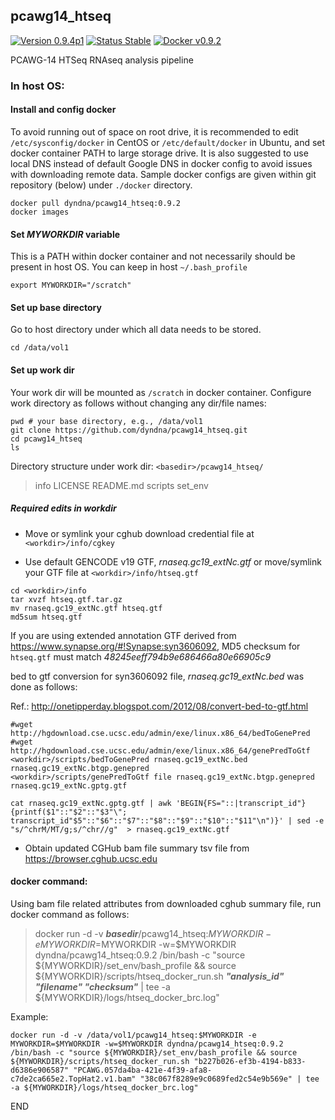 ## pcawg14_htseq

[![Version 0.9.4p1](https://img.shields.io/badge/version-0.9.4p1-brightgreen.svg)](https://github.com/dyndna/pcawg14_htseq) [![Status Stable](https://img.shields.io/badge/status-stable-brightgreen.svg)](https://github.com/dyndna/pcawg14_htseq) [![Docker v0.9.2](https://img.shields.io/badge/docker-dyndna/pcawg14_htseq:0.9.2-brightgreen.svg "docker pull dyndna/pcawg14_htseq:0.9.2")](https://registry.hub.docker.com/u/dyndna/pcawg14_htseq)

[//]: # (https://img.shields.io/badge/status-offline-red.svg)

PCAWG-14 HTSeq RNAseq analysis pipeline

### In host OS:

#### Install and config docker

To avoid running out of space on root drive, it is recommended to edit `/etc/sysconfig/docker` in CentOS or `/etc/default/docker` in Ubuntu, and set docker container PATH to large storage drive. It is also suggested to use local DNS instead of default Google DNS in docker config to avoid issues with downloading remote data. Sample docker configs are given within git repository (below) under `./docker` directory.

```
docker pull dyndna/pcawg14_htseq:0.9.2
docker images
```

#### Set *MYWORKDIR* variable

This is a PATH within docker container and not necessarily should be present in host OS. You can keep in host `~/.bash_profile`

    export MYWORKDIR="/scratch"

#### Set up base directory

Go to host directory under which all data needs to be stored.

    cd /data/vol1

#### Set up work dir

Your work dir will be mounted as `/scratch` in docker container. Configure work directory as follows without changing any dir/file names:

```
pwd # your base directory, e.g., /data/vol1
git clone https://github.com/dyndna/pcawg14_htseq.git
cd pcawg14_htseq
ls
```

Directory structure under work dir: `<basedir>/pcawg14_htseq/`

>info  LICENSE  README.md  scripts  set_env

##### Required edits in workdir

*   Move or symlink your cghub download credential file at `<workdir>/info/cgkey`

*   Use default GENCODE v19 GTF, *rnaseq.gc19_extNc.gtf* or move/symlink your GTF file at `<workdir>/info/htseq.gtf`

```
cd <workdir>/info
tar xvzf htseq.gtf.tar.gz
mv rnaseq.gc19_extNc.gtf htseq.gtf
md5sum htseq.gtf
```

If you are using extended annotation GTF derived from https://www.synapse.org/#!Synapse:syn3606092, MD5 checksum for `htseq.gtf` must match *48245eeff794b9e686466a80e66905c9*

bed to gtf conversion for syn3606092 file, *rnaseq.gc19_extNc.bed* was done as follows:

Ref.: http://onetipperday.blogspot.com/2012/08/convert-bed-to-gtf.html

    #wget http://hgdownload.cse.ucsc.edu/admin/exe/linux.x86_64/bedToGenePred
    #wget http://hgdownload.cse.ucsc.edu/admin/exe/linux.x86_64/genePredToGtf
    <workdir>/scripts/bedToGenePred rnaseq.gc19_extNc.bed rnaseq.gc19_extNc.btgp.genepred
    <workdir>/scripts/genePredToGtf file rnaseq.gc19_extNc.btgp.genepred rnaseq.gc19_extNc.gptg.gtf

    cat rnaseq.gc19_extNc.gptg.gtf | awk 'BEGIN{FS="::|transcript_id"}{printf($1"::"$2"::"$3"\"; transcript_id"$5"::"$6"::"$7"::"$8"::"$9"::"$10"::"$11"\n")}' | sed -e "s/^chrM/MT/g;s/^chr//g"  > rnaseq.gc19_extNc.gtf

*   Obtain updated CGHub bam file summary tsv file from https://browser.cghub.ucsc.edu

#### docker command:

Using bam file related attributes from downloaded cghub summary file, run docker command as follows:

>docker run -d -v ***basedir***/pcawg14_htseq:$MYWORKDIR -e MYWORKDIR=$MYWORKDIR -w=$MYWORKDIR dyndna/pcawg14_htseq:0.9.2 /bin/bash -c "source ${MYWORKDIR}/set_env/bash_profile && source ${MYWORKDIR}/scripts/htseq_docker_run.sh ***"analysis_id" "filename" "checksum"*** | tee -a ${MYWORKDIR}/logs/htseq_docker_brc.log"

Example:

    docker run -d -v /data/vol1/pcawg14_htseq:$MYWORKDIR -e MYWORKDIR=$MYWORKDIR -w=$MYWORKDIR dyndna/pcawg14_htseq:0.9.2 /bin/bash -c "source ${MYWORKDIR}/set_env/bash_profile && source ${MYWORKDIR}/scripts/htseq_docker_run.sh "b227b026-ef3b-4194-b833-d6386e906587" "PCAWG.057da4ba-421e-4f39-afa8-c7de2ca665e2.TopHat2.v1.bam" "38c067f8289e9c0689fed2c54e9b569e" | tee -a ${MYWORKDIR}/logs/htseq_docker_brc.log"

END
